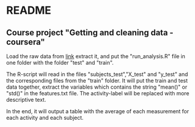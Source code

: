 README
=======

Course project "Getting and cleaning data - coursera"
-----------------------------------------------------

Load the raw data from 
[link](https://d396qusza40orc.cloudfront.net/getdata%2Fprojectfiles%2FUCI%20HAR%20Dataset.zip)
extract it, and put the "run_analysis.R" file in one folder with the folder "test" and "train".

The R-script will read in the files "subjects_test","X_test" and "y_test" and the corresponding
files from the "train" folder.
It will put the train and test data together, extract the variables
which contains the string "mean()" or "std()" in the features.txt file.
The activity-label will be replaced with more descriptive text.

In the end, it will output a table with the average of each measurement
for each activity and each subject.
